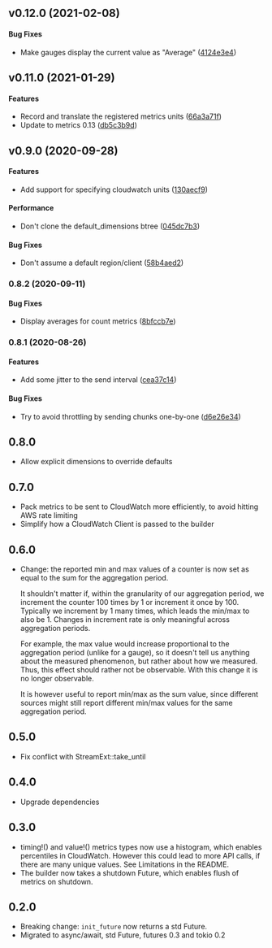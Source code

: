 <a name="v0.12.0"></a>
## v0.12.0 (2021-02-08)


#### Bug Fixes

*   Make gauges display the current value as "Average" ([4124e3e4](https://github.com/ramn/metrics_cloudwatch/commit/4124e3e4cdf967846459eae2606354e64ab2e291))

<a name="v0.11.0"></a>
## v0.11.0 (2021-01-29)


#### Features

*   Record and translate the registered metrics units ([66a3a71f](https://github.com/ramn/metrics_cloudwatch/commit/66a3a71f808d5992053f3c886d3d12f0d6dc328e))
*   Update to metrics 0.13 ([db5c3b9d](https://github.com/ramn/metrics_cloudwatch/commit/db5c3b9d1a0b12bee38eaf528310a290ed37164f))



<a name="v0.9.0"></a>
## v0.9.0 (2020-09-28)


#### Features

*   Add support for specifying cloudwatch units ([130aecf9](https://github.com/ramn/metrics_cloudwatch/commit/130aecf9e7e3b5f24a6ed89fa2adbacdab620ee6))

#### Performance

*   Don't clone the default_dimensions btree ([045dc7b3](https://github.com/ramn/metrics_cloudwatch/commit/045dc7b3eed249f840da0af8786f9dd4d6dd1b78))

#### Bug Fixes

*   Don't assume a default region/client ([58b4aed2](https://github.com/ramn/metrics_cloudwatch/commit/58b4aed2c4d069b0968be64f870c54ec8670feaa))



<a name="0.8.2"></a>
### 0.8.2 (2020-09-11)


#### Bug Fixes

*   Display averages for count metrics ([8bfccb7e](https://github.com/ramn/metrics_cloudwatch/commit/8bfccb7e27b9cff802045a16756fe5a051fae638))



<a name="0.8.1"></a>
### 0.8.1 (2020-08-26)


#### Features

*   Add some jitter to the send interval ([cea37c14](https://github.com/ramn/metrics_cloudwatch/commit/cea37c14c5dc814da802d50608b16d428e2a84ae))

#### Bug Fixes

*   Try to avoid throttling by sending chunks one-by-one ([d6e26e34](https://github.com/ramn/metrics_cloudwatch/commit/d6e26e34acf6c3bd227a8a9326a86f04da79d1d0))



0.8.0
-----
* Allow explicit dimensions to override defaults

0.7.0
-----
* Pack metrics to be sent to CloudWatch more efficiently, to avoid hitting AWS
rate limiting
* Simplify how a CloudWatch Client is passed to the builder

0.6.0
-----
* Change: the reported min and max values of a counter is now set as equal to
  the sum for the aggregation period.

  It shouldn't matter if, within the granularity of our aggregation period, we
  increment the counter 100 times by 1 or increment it once by 100. Typically we
  increment by 1 many times, which leads the min/max to also be 1. Changes in
  increment rate is only meaningful across aggregation periods.

  For example, the max value would increase proportional to the aggregation
  period (unlike for a gauge), so it doesn't tell us anything about the measured
  phenomenon, but rather about how we measured. Thus, this effect should rather
  not be observable. With this change it is no longer observable.

  It is however useful to report min/max as the sum value, since different
  sources might still report different min/max values for the same aggregation
  period.

0.5.0
-----
* Fix conflict with StreamExt::take_until

0.4.0
-----
* Upgrade dependencies

0.3.0
-----
* timing!() and value!() metrics types now use a histogram, which enables
percentiles in CloudWatch. However this could lead to more API calls, if there
are many unique values. See Limitations in the README.
* The builder now takes a shutdown Future, which enables flush of metrics on
shutdown.

0.2.0
-----

* Breaking change: `init_future` now returns a std Future.
* Migrated to async/await, std Future, futures 0.3 and tokio 0.2
